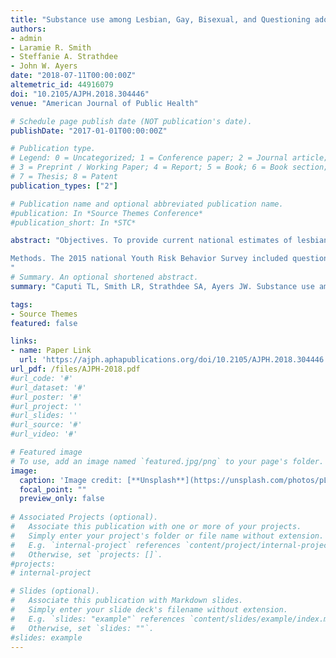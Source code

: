 ```yaml
---
title: "Substance use among Lesbian, Gay, Bisexual, and Questioning adolescents in the United States, 2015"
authors:
- admin
- Laramie R. Smith 
- Steffanie A. Strathdee
- John W. Ayers
date: "2018-07-11T00:00:00Z"
altemetric_id: 44916079
doi: "10.2105/AJPH.2018.304446"
venue: "American Journal of Public Health"

# Schedule page publish date (NOT publication's date). 
publishDate: "2017-01-01T00:00:00Z"

# Publication type.
# Legend: 0 = Uncategorized; 1 = Conference paper; 2 = Journal article;
# 3 = Preprint / Working Paper; 4 = Report; 5 = Book; 6 = Book section;
# 7 = Thesis; 8 = Patent 
publication_types: ["2"]

# Publication name and optional abbreviated publication name. 
#publication: In *Source Themes Conference*
#publication_short: In *STC*

abstract: "Objectives. To provide current national estimates of lesbian, gay, bisexual, and questioning (LGBQ) adolescents’ (grades 9–12) substance use risks.

Methods. The 2015 national Youth Risk Behavior Survey included questions for 19 substance use outcomes covering 15 substances. LGBQ adolescents’ substance use was described and their risk relative to heterosexual adolescents was estimated after controlling for sociodemographic confounders.
"
# Summary. An optional shortened abstract.
summary: "Caputi TL, Smith LR, Strathdee SA, Ayers JW. Substance use among Lesbian, Gay, Bisexual, and Questioning adolescents in the United States, 2015. American Journal of Public Health. 2018 Aug;108(8):1031-4."

tags:
- Source Themes
featured: false

links:
- name: Paper Link
  url: 'https://ajph.aphapublications.org/doi/10.2105/AJPH.2018.304446'
url_pdf: /files/AJPH-2018.pdf
#url_code: '#'
#url_dataset: '#'
#url_poster: '#'
#url_project: ''
#url_slides: ''
#url_source: '#'
#url_video: '#'

# Featured image
# To use, add an image named `featured.jpg/png` to your page's folder. 
image:
  caption: 'Image credit: [**Unsplash**](https://unsplash.com/photos/pLCdAaMFLTE)'
  focal_point: ""
  preview_only: false
 
# Associated Projects (optional).
#   Associate this publication with one or more of your projects.
#   Simply enter your project's folder or file name without extension.
#   E.g. `internal-project` references `content/project/internal-project/index.md`.
#   Otherwise, set `projects: []`.
#projects:
# internal-project

# Slides (optional).
#   Associate this publication with Markdown slides.
#   Simply enter your slide deck's filename without extension.
#   E.g. `slides: "example"` references `content/slides/example/index.md`.
#   Otherwise, set `slides: ""`.
#slides: example
---
```

